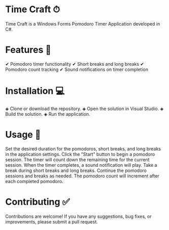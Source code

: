 # Time Craft ⏱
Time Craft is a Windows Forms Pomodoro Timer Application developed in C#.

# Features 🌟
   ✔ Pomodoro timer functionality
   ✔ Short breaks and long breaks
   ✔ Pomodoro count tracking
   ✔ Sound notifications on timer completion

# Installation 💻
   ◈ Clone or download the repository.
   ◈ Open the solution in Visual Studio.
   ◈ Build the solution.
   ◈ Run the application.
   
# Usage 📝
Set the desired duration for the pomodoros, short breaks, and long breaks in the application settings.
Click the "Start" button to begin a pomodoro session.
The timer will count down the remaining time for the current session.
When the timer completes, a sound notification will play.
Take a break during short breaks and long breaks.
Continue the pomodoro sessions and breaks as needed.
The pomodoro count will increment after each completed pomodoro.

# Contributing ✅
Contributions are welcome! If you have any suggestions, bug fixes, or improvements, please submit a pull request.
